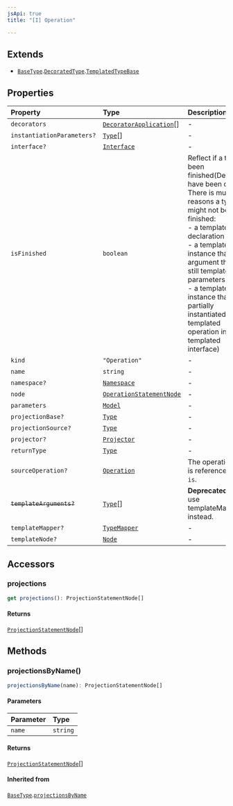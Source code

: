 ```yaml
---
jsApi: true
title: "[I] Operation"

---
```

## Extends

- [`BaseType`](BaseType.md).[`DecoratedType`](DecoratedType.md).[`TemplatedTypeBase`](TemplatedTypeBase.md)

## Properties

| Property | Type | Description | Overrides | Inherited from |
| :------ | :------ | :------ | :------ | :------ |
| `decorators` | [`DecoratorApplication`](DecoratorApplication.md)[] | - | [`DecoratedType`](DecoratedType.md).`decorators` | [`DecoratedType`](DecoratedType.md).`decorators` |
| `instantiationParameters?` | [`Type`](../type-aliases/Type.md)[] | - | [`BaseType`](BaseType.md).`instantiationParameters` | [`BaseType`](BaseType.md).`instantiationParameters` |
| `interface?` | [`Interface`](Interface.md) | - | - | - |
| `isFinished` | `boolean` | Reflect if a type has been finished(Decorators have been called).<br />There is multiple reasons a type might not be finished:<br />- a template declaration will not<br />- a template instance that argument that are still template parameters<br />- a template instance that is only partially instantiated(like a templated operation inside a templated interface) | [`BaseType`](BaseType.md).`isFinished` | [`BaseType`](BaseType.md).`isFinished` |
| `kind` | `"Operation"` | - | [`BaseType`](BaseType.md).`kind` | [`BaseType`](BaseType.md).`kind` |
| `name` | `string` | - | - | - |
| `namespace?` | [`Namespace`](Namespace.md) | - | - | - |
| `node` | [`OperationStatementNode`](OperationStatementNode.md) | - | [`BaseType`](BaseType.md).`node` | [`BaseType`](BaseType.md).`node` |
| `parameters` | [`Model`](Model.md) | - | - | - |
| `projectionBase?` | [`Type`](../type-aliases/Type.md) | - | [`BaseType`](BaseType.md).`projectionBase` | [`BaseType`](BaseType.md).`projectionBase` |
| `projectionSource?` | [`Type`](../type-aliases/Type.md) | - | [`BaseType`](BaseType.md).`projectionSource` | [`BaseType`](BaseType.md).`projectionSource` |
| `projector?` | [`Projector`](Projector.md) | - | [`BaseType`](BaseType.md).`projector` | [`BaseType`](BaseType.md).`projector` |
| `returnType` | [`Type`](../type-aliases/Type.md) | - | - | - |
| `sourceOperation?` | [`Operation`](Operation.md) | The operation that is referenced via `op is`. | - | - |
| ~~`templateArguments?`~~ | [`Type`](../type-aliases/Type.md)[] | **Deprecated**<br />use templateMapper instead. | [`TemplatedTypeBase`](TemplatedTypeBase.md).`templateArguments` | [`TemplatedTypeBase`](TemplatedTypeBase.md).`templateArguments` |
| `templateMapper?` | [`TypeMapper`](TypeMapper.md) | - | [`TemplatedTypeBase`](TemplatedTypeBase.md).`templateMapper` | [`TemplatedTypeBase`](TemplatedTypeBase.md).`templateMapper` |
| `templateNode?` | [`Node`](../type-aliases/Node.md) | - | [`TemplatedTypeBase`](TemplatedTypeBase.md).`templateNode` | [`TemplatedTypeBase`](TemplatedTypeBase.md).`templateNode` |

## Accessors

### projections

```ts
get projections(): ProjectionStatementNode[]
```

#### Returns

[`ProjectionStatementNode`](ProjectionStatementNode.md)[]

## Methods

### projectionsByName()

```ts
projectionsByName(name): ProjectionStatementNode[]
```

#### Parameters

| Parameter | Type |
| :------ | :------ |
| `name` | `string` |

#### Returns

[`ProjectionStatementNode`](ProjectionStatementNode.md)[]

#### Inherited from

[`BaseType`](BaseType.md).[`projectionsByName`](BaseType.md#projectionsbyname)
